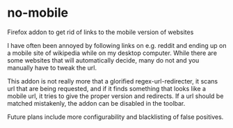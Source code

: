 # no-mobile
Firefox addon to get rid of links to the mobile version of websites

I have often been annoyed by following links on e.g. reddit and ending up on a mobile site of wikipedia while on my desktop computer.
While there are some websites that will automatically decide, many do not and you manually have to tweak the url.

This addon is not really more that a glorified regex-url-redirecter, it scans url that are being requested, and if it finds something that looks like a mobile url, it tries to give the proper version and redirects.
If a url should be matched mistakenly, the addon can be disabled in the toolbar.

Future plans include more configurability and blacklisting of false positives.
